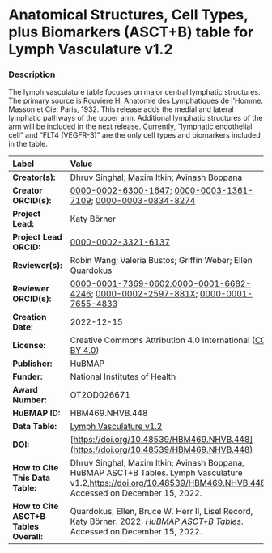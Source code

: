 # Anatomical Structures, Cell Types, plus Biomarkers (ASCT+B) table for Lymph Vasculature v1.2

### Description
The lymph vasculature table focuses on major central lymphatic structures. The primary source is Rouviere H. Anatomie des Lymphatiques de l'Homme. Masson et Cie: Paris, 1932. This release adds the medial and lateral lymphatic pathways of the upper arm. Additional lymphatic structures of the arm will be included in the next release. Currently, “lymphatic endothelial cell” and “FLT4 (VEGFR-3)” are the only cell types and biomarkers included in the table.


| Label | Value |
| :------------- |:-------------|
| **Creator(s):** | Dhruv Singhal; Maxim Itkin; Avinash Boppana |
| **Creator ORCID(s):** | [0000-0002-6300-1647](https://orcid.org/0000-0002-6300-1647); [0000-0003-1361-7109](https://orcid.org/0000-0003-1361-7109); [0000-0003-0834-8274](https://orcid.org/0000-0003-0834-8274) |
| **Project Lead:** | Katy B&ouml;rner |
| **Project Lead ORCID:** | [0000-0002-3321-6137](https://orcid.org/0000-0002-3321-6137) |
| **Reviewer(s):** | Robin Wang; Valeria Bustos; Griffin Weber; Ellen Quardokus  |
| **Reviewer ORCID(s):** |[0000-0001-7369-0602](https://orcid.org/0000-0001-7369-0602);[0000-0001-6682-4246](https://orcid.org/0000-0001-6682-4246); [0000-0002-2597-881X](https://orcid.org/0000-0002-2597-881X); [0000-0001-7655-4833](https://orcid.org/0000-0001-7655-4833)  |
| **Creation Date:** | 2022-12-15 |
| **License:** | Creative Commons Attribution 4.0 International ([CC BY 4.0](https://creativecommons.org/licenses/by/4.0/)) |
| **Publisher:** | HuBMAP |
| **Funder:** | National Institutes of Health |
| **Award Number:** | OT2OD026671 |
| **HuBMAP ID:** |HBM469.NHVB.448 |
| **Data Table:** | [Lymph Vasculature v1.2](https://cdn.humanatlas.io/hra-releases/v1.3/asct-b/asct-b-vh-lymph-vasculature.csv)  |
| **DOI:** |[https://doi.org/10.48539/HBM469.NHVB.448](https://doi.org/10.48539/HBM469.NHVB.448) |
| **How to Cite This Data Table:** | Dhruv Singhal; Maxim Itkin; Avinash Boppana, HuBMAP ASCT+B Tables. Lymph Vasculature v1.2,https://doi.org/10.48539/HBM469.NHVB.448. Accessed on December 15, 2022. |
| **How to Cite ASCT+B Tables Overall:** | Quardokus, Ellen, Bruce W. Herr II, Lisel Record, Katy B&ouml;rner. 2022. [*HuBMAP ASCT+B Tables*](https://humanatlas.io/asctb-tables). Accessed on December 15, 2022.
